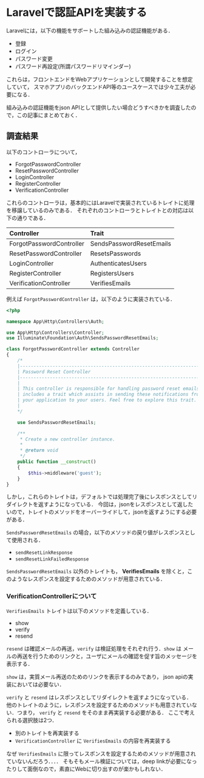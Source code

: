 # Laravelで認証APIを実装する

Laravelには，以下の機能をサポートした組み込みの認証機能がある．

* 登録
* ログイン
* パスワード変更
* パスワード再設定(所謂パスワードリマインダー)

これらは，フロントエンドをWebアプリケーションとして開発することを想定していて，
スマホアプリのバックエンドAPI等のユースケースでは少々工夫が必要になる．

組み込みの認証機能をjson APIとして提供したい場合どうすべきかを調査したので，この記事にまとめておく．

## 調査結果

以下のコントローラについて，
* ForgotPasswordController
* ResetPasswordController
* LoginController
* RegisterController
* VerificationController

これらのコントローラは，基本的にはLaravelで実装されているトレイトに処理を移譲しているのみである．
それぞれのコントローラとトレイトとの対応は以下の通りである．

| Controller               | Trait                    |
| :--                      | :--                      |
| ForgotPasswordController | SendsPasswordResetEmails |
| ResetPasswordController  | ResetsPasswords          |
| LoginController          | AuthenticatesUsers       |
| RegisterController       | RegistersUsers           |
| VerificationController   | VerifiesEmails           |

例えば `ForgotPasswordController` は，以下のように実装されている．

```php
<?php

namespace App\Http\Controllers\Auth;

use App\Http\Controllers\Controller;
use Illuminate\Foundation\Auth\SendsPasswordResetEmails;

class ForgotPasswordController extends Controller
{
    /*
    |--------------------------------------------------------------------------
    | Password Reset Controller
    |--------------------------------------------------------------------------
    |
    | This controller is responsible for handling password reset emails and
    | includes a trait which assists in sending these notifications from
    | your application to your users. Feel free to explore this trait.
    |
    */

    use SendsPasswordResetEmails;

    /**
     * Create a new controller instance.
     *
     * @return void
     */
    public function __construct()
    {
        $this->middleware('guest');
    }
}

```

しかし，これらのトレイトは，デフォルトでは処理完了後にレスポンスとしてリダイレクトを返すようになっている．
今回は，jsonをレスポンスとして返したいので，トレイトのメソッドをオーバーライドして，jsonを返すようにする必要がある．

`SendsPasswordResetEmails` の場合，以下のメソッドの戻り値がレスポンスとして使用される．

* `sendResetLinkResponse`
* `sendResetLinkFailedResponse`

`SendsPasswordResetEmails` 以外のトレイトも， **VerifiesEmails** を除くと，このようなレスポンスを設定するためのメソッドが用意されている．

### VerificationControllerについて

`VerifiesEmails` トレイトは以下のメソッドを定義している．

* show
* verify
* resend

`resend` は確認メールの再送，`verify` は検証処理をそれぞれ行う．`show` は メールの再送を行うためのリンクと，ユーザにメールの確認を促す旨のメッセージを表示する．

`show` は，実質メール再送のためのリンクを表示するのみであり， json apiの実装においては必要ない．

`verify` と `resend` はレスポンスとしてリダイレクトを返すようになっている．
他のトレイトのように，レスポンスを設定するためのメソッドも用意されていない．つまり， `verify` と `resend` をそのまま再実装する必要がある．
ここで考えられる選択肢は2つ．

* 別のトレイトを再実装する
* `VerificationController` に `VerifiesEmails` の内容を再実装する

なぜ `VerifiesEmails` に限ってレスポンスを設定するためのメソッドが用意されていないんだろう．．．．
そもそもメール検証については，deep linkが必要になったりして面倒なので，素直にWebに切り出すのが楽かもしれない．
